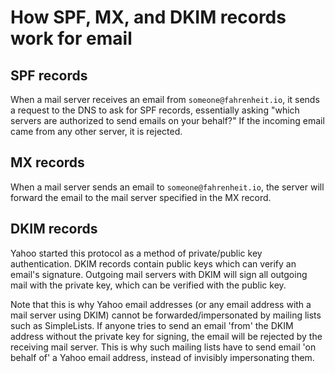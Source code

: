 # How SPF, MX, and DKIM records work for email

## SPF records

When a mail server receives an email from `someone@fahrenheit.io`, it sends a request to
the DNS to ask for SPF records, essentially asking "which servers are authorized to send
emails on your behalf?" If the incoming email came from any other server, it is rejected.

## MX records

When a mail server sends an email to `someone@fahrenheit.io`, the server will forward the
email to the mail server specified in the MX record.

## DKIM records

Yahoo started this protocol as a method of private/public key authentication. DKIM records
contain public keys which can verify an email's signature. Outgoing mail servers with DKIM
will sign all outgoing mail with the private key, which can be verified with the public key.

Note that this is why Yahoo email addresses (or any email address with a mail server using
DKIM) cannot be forwarded/impersonated by mailing lists such as SimpleLists. If anyone tries
to send an email 'from' the DKIM address without the private key for signing, the email will
be rejected by the receiving mail server. This is why such mailing lists have to send email
'on behalf of' a Yahoo email address, instead of invisibly impersonating them.
